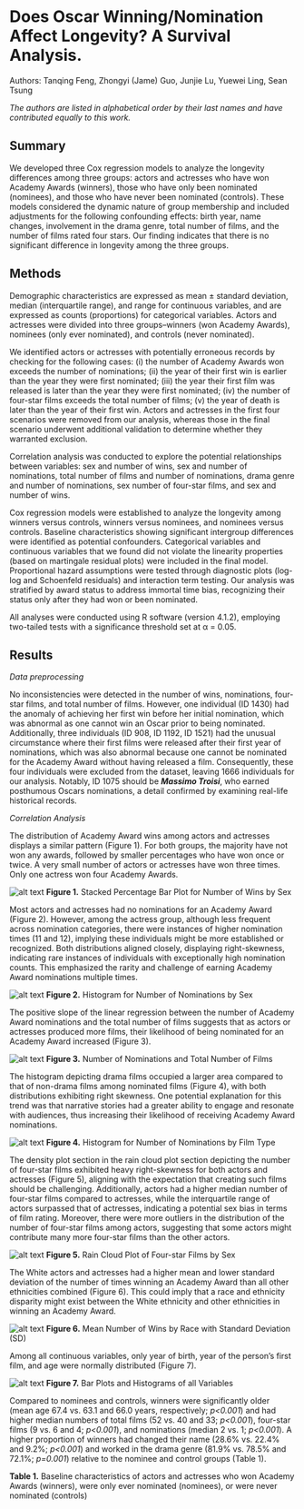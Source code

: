 # Does Oscar Winning/Nomination Affect Longevity? A Survival Analysis.
Authors: Tanqing Feng, Zhongyi (Jame) Guo, Junjie Lu, Yuewei Ling, Sean Tsung <br>


*The authors are listed in alphabetical order by their last names and have contributed equally to this work.*

## Summary

We developed three Cox regression models to analyze the longevity differences among three groups: actors and actresses who have won Academy Awards (winners), those who have only been nominated (nominees), and those who have never been nominated (controls). These models considered the dynamic nature of group membership and included adjustments for the following confounding effects: birth year, name changes, involvement in the drama genre, total number of films, and the number of films rated four stars. Our finding indicates that there is no significant difference in longevity among the three groups.

## Methods

Demographic characteristics are expressed as mean ± standard deviation, median (interquartile range), and range for continuous variables, and are expressed as counts (proportions) for categorical variables. Actors and actresses were divided into three groups–winners (won Academy Awards), nominees (only ever nominated), and controls (never nominated). 

We identified actors or actresses with potentially erroneous records by checking for the following cases: (i) the number of Academy Awards won exceeds the number of nominations; (ii) the year of their first win is earlier than the year they were first nominated; (iii) the year their first film was released is later than the year they were first nominated; (iv) the number of four-star films exceeds the total number of films; (v) the year of death is later than the year of their first win. Actors and actresses in the first four scenarios were removed from our analysis, whereas those in the final scenario underwent additional validation to determine whether they warranted exclusion.

Correlation analysis was conducted to explore the potential relationships between variables: sex and number of wins, sex and number of nominations, total number of films and number of nominations, drama genre and number of nominations, sex number of four-star films, and sex and number of wins.

Cox regression models were established to analyze the longevity among winners versus controls, winners versus nominees, and nominees versus controls. Baseline characteristics showing significant intergroup differences were identified as potential confounders. Categorical variables and continuous variables that we found did not violate the linearity properties (based on martingale residual plots) were included in the final model. Proportional hazard assumptions were tested through diagnostic plots (log-log and Schoenfeld residuals) and interaction term testing. Our analysis was stratified by award status to address immortal time bias, recognizing their status only after they had won or been nominated. 

All analyses were conducted using R software (version 4.1.2), employing two-tailed tests with a significance threshold set at α = 0.05.

## Results

*Data preprocessing*

No inconsistencies were detected in the number of wins, nominations, four-star films, and total number of films. However, one individual (ID 1430) had the anomaly of achieving her first win before her initial nomination, which was abnormal as one cannot win an Oscar prior to being nominated. Additionally, three individuals (ID 908, ID 1192, ID 1521) had the unusual circumstance where their first films were released after their first year of nominations, which was also abnormal because one cannot be nominated for the Academy Award without having released a film. Consequently, these four individuals were excluded from the dataset, leaving 1666 individuals for our analysis. Notably, ID 1075 should be ***Massimo Troisi***, who earned posthumous Oscars nominations, a detail confirmed by examining real-life historical records.

*Correlation Analysis*

The distribution of Academy Award wins among actors and actresses displays a similar pattern (Figure 1). For both groups, the majority have not won any awards, followed by smaller percentages who have won once or twice. A very small number of actors or actresses have won three times. Only one actress won four Academy Awards.

![alt text](/visualization/fig1_sex_num_win.png) 
<strong>Figure 1.</strong> Stacked Percentage Bar Plot for Number of Wins by Sex

Most actors and actresses had no nominations for an Academy Award (Figure 2). However, among the actress group, although less frequent across nomination categories, there were instances of higher nomination times (11 and 12), implying these individuals might be more established or recognized. Both distributions aligned closely, displaying right-skewness, indicating rare instances of individuals with exceptionally high nomination counts. This emphasized the rarity and challenge of earning Academy Award nominations multiple times.

![alt text](/visualization/fig2_sex_num_nom.png)
<strong>Figure 2.</strong> Histogram for Number of Nominations by Sex

The positive slope of the linear regression between the number of Academy Award nominations and the total number of films suggests that as actors or actresses produced more films, their likelihood of being nominated for an Academy Award increased (Figure 3). 

![alt text](/visualization/fig3_films_total_num_nom.png)
<strong>Figure 3.</strong> Number of Nominations and Total Number of Films

The histogram depicting drama films occupied a larger area compared to that of non-drama films among nominated films (Figure 4), with both distributions exhibiting right skewness. One potential explanation for this trend was that narrative stories had a greater ability to engage and resonate with audiences, thus increasing their likelihood of receiving Academy Award nominations.

![alt text](/visualization/fig4_genre_num_nom.png)
<strong>Figure 4.</strong> Histogram for Number of Nominations by Film Type

The density plot section in the rain cloud plot section depicting the number of four-star films exhibited heavy right-skewness for both actors and actresses (Figure 5), aligning with the expectation that creating such films should be challenging. Additionally, actors had a higher median number of four-star films compared to actresses, while the interquartile range of actors surpassed that of actresses, indicating a potential sex bias in terms of film rating. Moreover, there were more outliers in the distribution of the number of four-star films among actors, suggesting that some actors might contribute many more four-star films than the other actors.

![alt text](/visualization/fig5_num_4star_films_sex.png)
<strong>Figure 5.</strong> Rain Cloud Plot of Four-star Films by Sex

The White actors and actresses had a higher mean and lower standard deviation of the number of times winning an Academy Award than all other ethnicities combined (Figure 6). This could imply that a race and ethnicity disparity might exist between the White ethnicity and other ethnicities in winning an Academy Award.

![alt text](/visualization/fig6_race_num_win.png)
<strong>Figure 6.</strong> Mean Number of Wins by Race with Standard Deviation (SD)

Among all continuous variables, only year of birth, year of the person’s first film, and age were normally distributed (Figure 7).

![alt text](/visualization/fig7_bar_histogram.png)
<strong>Figure 7.</strong> Bar Plots and Histograms of all Variables

Compared to nominees and controls, winners were significantly older (mean age 67.4 vs. 63.1 and 66.0 years, respectively; *p<0.001*) and had higher median numbers of total films (52 vs. 40 and 33; *p<0.001*), four-star films (9 vs. 6 and 4; *p<0.001*), and nominations (median 2 vs. 1; *p<0.001*). A higher proportion of winners had changed their name (28.6% vs. 22.4% and 9.2%; *p<0.001*) and worked in the drama genre (81.9% vs. 78.5% and 72.1%; *p=0.001*) relative to the nominee and control groups (Table 1).

<strong>Table 1.</strong> Baseline characteristics of actors and actresses who won Academy Awards (winners), were only ever nominated (nominees), or were never nominated (controls)



